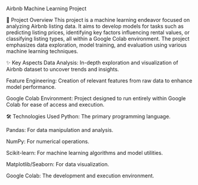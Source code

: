 Airbnb Machine Learning Project

🏡 Project Overview
This project is a machine learning endeavor focused on analyzing Airbnb listing data. It aims to develop models for tasks such as predicting listing prices, identifying key factors influencing rental values, or classifying listing types, all within a Google Colab environment. The project emphasizes data exploration, model training, and evaluation using various machine learning techniques.

✨ Key Aspects
Data Analysis: In-depth exploration and visualization of Airbnb dataset to uncover trends and insights.

Feature Engineering: Creation of relevant features from raw data to enhance model performance.

Google Colab Environment: Project designed to run entirely within Google Colab for ease of access and execution.

🛠️ Technologies Used
Python: The primary programming language.

Pandas: For data manipulation and analysis.

NumPy: For numerical operations.

Scikit-learn: For machine learning algorithms and model utilities.

Matplotlib/Seaborn: For data visualization.

Google Colab: The development and execution environment.
